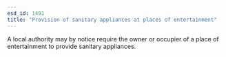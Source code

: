 ```yaml
---
esd_id: 1491
title: "Provision of sanitary appliances at places of entertainment"
---
```


A local authority may by notice require the owner or occupier of a place of entertainment to provide sanitary appliances.

